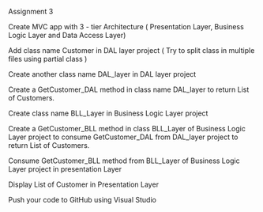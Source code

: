 Assignment 3

Create MVC app with  3 - tier Architecture ( Presentation Layer, Business Logic Layer and  Data Access Layer) 

Add class name Customer in  DAL layer project ( Try to split class in  multiple files using partial class )

Create another class name DAL_layer  in DAL layer project

Create a GetCustomer_DAL method  in class name   DAL_layer to return List of Customers.

Create class name  BLL_Layer in Business Logic Layer project

Create a GetCustomer_BLL method  in class   BLL_Layer of Business Logic Layer project  to consume  GetCustomer_DAL  from  DAL_layer project  to return List of Customers.

Consume  GetCustomer_BLL method from    BLL_Layer of Business Logic Layer project   in presentation Layer 

Display  List of Customer in  Presentation Layer

Push your code to GitHub using Visual Studio
